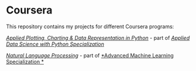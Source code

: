 # Coursera

This repository contains my projects for different Coursera programs:

[*Applied Plotting, Charting & Data Representation in Python*](https://www.coursera.org/learn/python-plotting?specialization=data-science-python) - 
part of [*Applied Data Science with Python Specialization*](https://www.coursera.org/specializations/data-science-python)

[*Natural Language Processing*](https://www.coursera.org/learn/language-processing?specialization=aml) - 
part of [*Advanced Machine Learning Specialization *](https://www.coursera.org/specializations/aml)